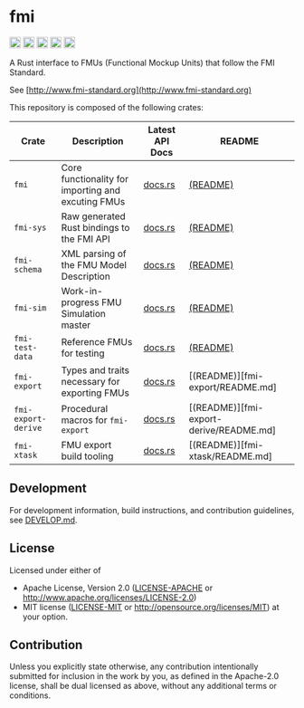 # fmi

[<img alt="github" src="https://img.shields.io/github/stars/jondo2010/rust-fmi?style=for-the-badge&logo=github" height="20">](https://github.com/jondo2010/rust-fmi)
[<img alt="crates.io" src="https://img.shields.io/crates/v/fmi.svg?style=for-the-badge&color=fc8d62&logo=rust" height="20">](https://crates.io/crates/fmi)
[<img alt="docs.rs" src="https://img.shields.io/badge/docs.rs-fmi-66c2a5?style=for-the-badge&labelColor=555555&logo=docs.rs" height="20">](https://docs.rs/fmi)
[<img alt="build status" src="https://img.shields.io/github/actions/workflow/status/jondo2010/rust-fmi/ci.yml?branch=main&style=for-the-badge" height="20">](https://github.com/jondo2010/rust-fmi/actions?query=branch%3Amain)
[<img alt="codecov" src="https://img.shields.io/codecov/c/github/jondo2010/rust-fmi?token=G99W0WOGWG&style=for-the-badge" height="20">](https://codecov.io/gh/jondo2010/rust-fmi)

A Rust interface to FMUs (Functional Mockup Units) that follow the FMI Standard.

See [http://www.fmi-standard.org](http://www.fmi-standard.org)

This repository is composed of the following crates:

| Crate               | Description                                        | Latest API Docs                                     | README                        |
| ------------------- | -------------------------------------------------- | --------------------------------------------------- | ----------------------------- |
| `fmi`               | Core functionality for importing and excuting FMUs | [docs.rs](https://docs.rs/fmi/latest)               | [(README)][fmi-readme]        |
| `fmi-sys`           | Raw generated Rust bindings to the FMI API         | [docs.rs](https://docs.rs/fmi-sys/latest)           | [(README)][fmi-sys-readme]    |
| `fmi-schema`        | XML parsing of the FMU Model Description           | [docs.rs](https://docs.rs/fmi-schema/latest)        | [(README)][fmi-schema-readme] |
| `fmi-sim`           | Work-in-progress FMU Simulation master             | [docs.rs](https://docs.rs/fmi-sim/latest)           | [(README)][fmi-sim-readme]    |
| `fmi-test-data`     | Reference FMUs for testing                         | [docs.rs](https://docs.rs/fmi-test-data/latest)     | [(README)][fmi-test-data]     |
| `fmi-export`        | Types and traits necessary for exporting FMUs      | [docs.rs](https://docs.rs/fmi-export/latest)        | [(README)][fmi-export/README.md] |
| `fmi-export-derive` | Procedural macros for `fmi-export`                 | [docs.rs](https://docs.rs/fmi-export-derive/latest) | [(README)][fmi-export-derive/README.md] |
| `fmi-xtask`         | FMU export build tooling                           | [docs.rs](https://docs.rs/fmi-xtask/latest)         | [(README)][fmi-xtask/README.md] |

## Development

For development information, build instructions, and contribution guidelines, see [DEVELOP.md](DEVELOP.md).

## License

Licensed under either of
 * Apache License, Version 2.0
   ([LICENSE-APACHE](LICENSE-APACHE) or http://www.apache.org/licenses/LICENSE-2.0)
 * MIT license
   ([LICENSE-MIT](LICENSE-MIT) or http://opensource.org/licenses/MIT)
at your option.

## Contribution

Unless you explicitly state otherwise, any contribution intentionally submitted for inclusion in the work by you, as defined in the Apache-2.0 license, shall be dual licensed as above, without any additional terms or conditions.

[fmi-readme]: fmi/README.md
[fmi-schema-readme]: fmi-schema/README.md
[fmi-sys-readme]: fmi-sys/README.md
[fmi-sim-readme]: fmi-sim/README.md
[fmi-test-data]: fmi-test-data/README.md
